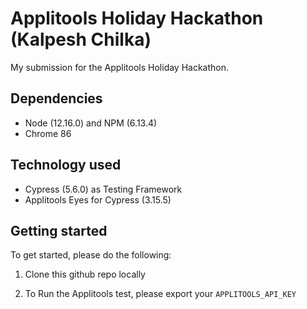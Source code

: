 # Applitools Holiday Hackathon (Kalpesh Chilka)

My submission for the Applitools Holiday Hackathon.

## Dependencies

- Node (12.16.0) and NPM (6.13.4)
- Chrome 86

## Technology used

- Cypress (5.6.0) as Testing Framework
- Applitools Eyes for Cypress (3.15.5)

## Getting started

To get started, please do the following:

1. Clone this github repo locally

2. To Run the Applitools test, please export your `APPLITOOLS_API_KEY`
